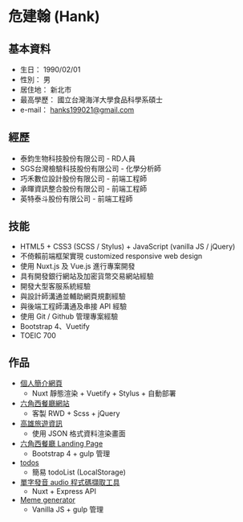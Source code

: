 # 危建翰 (Hank)

## 基本資料
* 生日： 1990/02/01
* 性別： 男
* 居住地： 新北市
* 最高學歷： 國立台灣海洋大學食品科學系碩士
* e-mail： hanks199021@gmail.com

## 經歷
* 泰鈞生物科技股份有限公司 - RD人員 
* SGS台灣檢驗科技股份有限公司 - 化學分析師
* 巧禾數位設計股份有限公司 - 前端工程師
* 承暉資訊整合股份有限公司 - 前端工程師
* 英特泰斗股份有限公司 - 前端工程師

## 技能
* HTML5 + CSS3 (SCSS / Stylus) + JavaScript (vanilla JS / jQuery)
* 不倚賴前端框架實現 customized responsive web design
* 使用 Nuxt.js 及 Vue.js 進行專案開發
* 具有開發銀行網站及加密貨幣交易網站經驗
* 開發大型客服系統經驗
* 與設計師溝通並輔助網頁規劃經驗
* 與後端工程師溝通及串接 API 經驗
* 使用 Git / Github 管理專案經驗
* Bootstrap 4、Vuetify
* TOEIC 700

## 作品
* [個人簡介網頁](https://hicksonwei.github.io/homepage_v2/)
  * Nuxt 靜態渲染 + Vuetify + Stylus + 自動部署
* [六角西餐廳網站](https://hicksonwei.github.io/HexSchool_RWD_FinalProject/)
  * 客製 RWD + Scss + jQuery
* [高雄旅遊資訊](https://hicksonwei.github.io/HexSchool_JS_JSON/)
  * 使用 JSON 格式資料渲染畫面
* [六角西餐廳 Landing Page](https://hicksonwei.github.io/Landing_Page/)
  * Bootstrap 4 + gulp 管理
* [todos](https://hicksonwei.github.io/todos/)
  * 簡易 todoList (LocalStorage)
* [單字發音 audio 程式碼擷取工具](https://audio-searcher.now.sh/)
  * Nuxt + Express API
* [Meme generator](https://hicksonwei.github.io/meme-generator/)
  * Vanilla JS + gulp 管理
